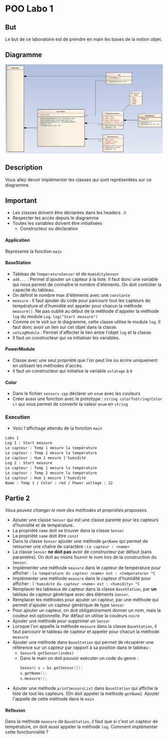 # POO Labo 1

## But

Le but de ce laboratoire est de prendre en main les bases de la notion objet.

## Diagramme

![alt text](images/diagram.png "Diagram")

## Description

Vous allez devoir implémenter les classes qui sont représentées sur ce diagramme.

## Important
- Les classes doivent être déclarées dans les headers `.h`
- Respecter les accès depuis le diagramme
- Toutes les variables doivent être initialisées
  - Constructeur ou déclaration

#### Application
Représente la fonction `main`

#### BaseStation
- Tableau de `TemperatureSensor` et de `HumiditySensor`
- `add...` : Permet d'ajouter un capteur à la liste. Il faut donc une variable qui nous permet de connaître le nombre d'éléments. On doit contrôler la capacité du tableau.
- On définit le nombre max d'éléments avec une `constante`
- `measure` : Il faut ajouter du code pour parcourir tout les 
capteurs de température et d'humidité est appeler pour chacun la
méthode `measure()`. Ne pas oublié au début de la méthode d'appeler
la méthode `log` du module `Log`. `log("Start measure")`
- Comme on le voit sur le diagramme, cette classe utilise le module `log`. Il faut donc avoir un lien sur cet objet dans la classe.
- `setLogModule` : Permet d'affecter le lien entre l'objet `log` et
la classe.
- Il faut un constructeur qui va initialiser les variables.

#### PowerModule
- Classe avec une seul propriété que l'on peut lire ou écrire
uniquement en utilisant les méthodes d'accès.
- Il faut un constructeur qui initialise la variable `volatage` à `0`

#### Color
- Dans le fichier `sensors.cpp` déclarer un `enum` avec les couleurs
- Créer aussi une fonction avec le prototype : `string colorToString(Color c)` qui vous permet de convertir la valeur `enum` en `string` 

### Execution
- Voici l'affichage attendu de la fonction `main`
 
 ```Console
 Labo 1
Log 1 : Start measure
Le capteur : Temp 1 mesure la température
Le capteur : Temp 2 mesure la température
Le capteur : Hum 1 mesure l'humidité
Log 2 : Start measure
Le capteur : Temp 1 mesure la température
Le capteur : Temp 2 mesure la température
Le capteur : Hum 1 mesure l'humidité
Name : Temp 1 / Color : red / Power voltage : 12
 ```
 
  ## Partie 2
 *Vous pouvez changer le nom des méthodes et propriétés proposées.*

 - Ajouter une classe `Sensor` qui est une classe parente pour les capteurs d'humidité et de température.
 - La propriété `name` doit se trouver dans la classe `Sensor`
 - La propriété `name` doit être `const`
 - Dans la classe `Sensor` ajouter une méthode `getName` qui permet de retourner une chaîne de caractère : `Le capteur : <name>`
 - La classe `Sensor` **ne doit pas** avoir de constructeur par défaut (sans paramètre). On doit au moins fournir le nom lors de la construction du `Sensor`.
 - Implémenter une méthode `measure` dans le capteur de température pour afficher :
 `la température du capteur <name> est : <temperature> °C`
 - Implémenter une méthode `measure` dans le capteur d'humidité pour afficher :
 `l'humidité du capteur <name> est : <humidity> °C`
 - Remplacer les tableaux de capteur dans la classe `BaseStation`, par **un** tableau de capteur générique avec des éléments `Sensor`.
 - Remplacer les méthodes pour ajouter un capteur, par une méthode qui permet d'ajouter un capteur générique de type `Sensor`
 - Pour ajouter un capteur, on doit obligatoirement donner un nom, mais la couleur est optionnelle. Par défaut on utilise la couleurs `noire`
 - Ajouter une méthode pour supprimer un `Sensor` 
 - Lorsque l'on appelle la méthode `measure` dans la classe `BaseStation`, il faut parcourir le tableau de capteur et appeler pour chacun la méthode `measure`
 - Ajouter une méthode dans `BaseStation` qui permet de récupérer une référence sur un capteur par rapport à sa position dans le tableau :
   - `Sensor& getSensor(index)`
   - Dans le main on doit pouvoir exécuter un code du genre :
     ```C
     Sensor& s = bs.getSensor(2);
     s.getName();
     s.measure();
     ```
- Ajouter une méthode `printSensorsList` dans `BaseStation` qui affiche la liste de tout les capteurs. (On doit appeler la méthode `getName`). Ajouter l'appelle de cette méthode dans le `main`

#### Réflexion
Dans la méthode `measure` de `BaseStation`, il faut que si c'est un capteur de température, on doit aussi appeler la méthode `log`. Comment implémenter cette fonctionnalité ?
